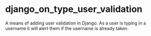 # django_on_type_user_validation
A means of adding user validation in Django. As a user is typing in a username it will alert them if the username is already taken. 
